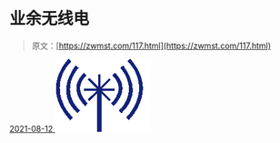 <!--yml
category: 未分类
date: 0001-01-01 00:00:00
-->

# 业余无线电

> 原文：[https://zwmst.com/117.html](https://zwmst.com/117.html)

   [ <time datetime="2021-08-12T09:10:14+08:00"> 2021-08-12 </time> ](https://zwmst.com/%e4%b8%9a%e4%bd%99%e6%97%a0%e7%ba%bf%e7%94%b5)  [![](img/6f75707a8a149184812c297f061f7d3c.png)](https://zwmst.com/wp-content/uploads/2021/08/1628730614-6232bcd2f6d24e1.png)